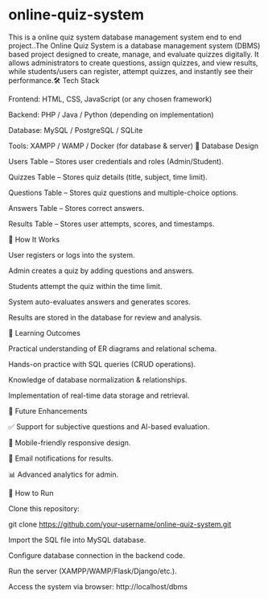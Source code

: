 # online-quiz-system
This is a online quiz system database management system end to end project..The Online Quiz System is a database management system (DBMS) based project designed to create, manage, and evaluate quizzes digitally. It allows administrators to create questions, assign quizzes, and view results, while students/users can register, attempt quizzes, and instantly see their performance.🛠️ Tech Stack

Frontend: HTML, CSS, JavaScript (or any chosen framework)

Backend: PHP / Java / Python (depending on implementation)

Database: MySQL / PostgreSQL / SQLite

Tools: XAMPP / WAMP / Docker (for database & server)
📂 Database Design

Users Table – Stores user credentials and roles (Admin/Student).

Quizzes Table – Stores quiz details (title, subject, time limit).

Questions Table – Stores quiz questions and multiple-choice options.

Answers Table – Stores correct answers.

Results Table – Stores user attempts, scores, and timestamps.

🚀 How It Works

User registers or logs into the system.

Admin creates a quiz by adding questions and answers.

Students attempt the quiz within the time limit.

System auto-evaluates answers and generates scores.

Results are stored in the database for review and analysis.

📖 Learning Outcomes

Practical understanding of ER diagrams and relational schema.

Hands-on practice with SQL queries (CRUD operations).

Knowledge of database normalization & relationships.

Implementation of real-time data storage and retrieval.

🔮 Future Enhancements

✅ Support for subjective questions and AI-based evaluation.

📱 Mobile-friendly responsive design.

📧 Email notifications for results.

📊 Advanced analytics for admin.

📌 How to Run

Clone this repository:

git clone https://github.com/your-username/online-quiz-system.git


Import the SQL file into MySQL database.

Configure database connection in the backend code.

Run the server (XAMPP/WAMP/Flask/Django/etc.).

Access the system via browser: http://localhost/dbms
